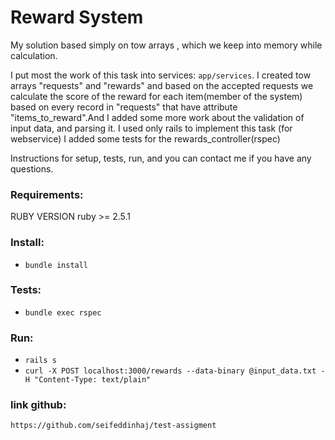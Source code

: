# Reward System


My solution based simply on tow arrays , which we keep into memory while calculation.

I put most the work of this task into services: `app/services`.
I created tow arrays "requests"  and "rewards" and based on the accepted requests we calculate the score of the reward for each item(member of the system) based on every record in "requests" that have attribute "items_to_reward".And I added some more work about the validation of input data, and parsing it.
I used only rails to implement this task (for webservice)
I added some tests for the rewards_controller(rspec)

Instructions for setup, tests, run, and you can contact me if you have any questions.

### Requirements:
 RUBY VERSION
   ruby >= 2.5.1

### Install:
 - `bundle install`

 ### Tests:
 - `bundle exec rspec`


### Run:
 - `rails s`
 - `curl -X POST localhost:3000/rewards --data-binary @input_data.txt -H "Content-Type: text/plain"`


### link github:
  `https://github.com/seifeddinhaj/test-assigment`